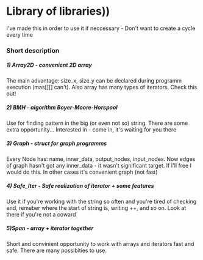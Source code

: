 # Library of libraries)) #

I've made this in order to use it if neccessary - Don't want to create a cycle every time

### Short description ###

##### 1)	Array2D - convenient 2D array #####
The main advantage: size_x, size_y can be declared during programm execution (mas[][] can't). Also array has many types of iterators. Check this out!  

##### 2)	BMH - algorithm Boyer-Moore-Horspool #####
Use for finding pattern in the big (or even not so) string. There are some extra opportunity...
Interested in - come in, it's waiting for you there

##### 3)	Graph - struct for graph programms #####
Every Node has: name, inner_data, output_nodes, input_nodes. Now edges of graph hasn't got any inner_data - it wasn't significant target. If I'll free I would do this. In other cases it's convenient graph (not fast)

##### 4)	Safe_Iter - Safe realization of iterator + some features #####
Use it if you're working with the string so often and you're tired of checking end, remeber where the start of string is, writing ++, and so on. 
Look at there if you're not a coward

##### 5)Span - array + iterator together #####
Short and convinient opportunity to work with arrays and iterators fast and safe. There are many possibities to use.
 